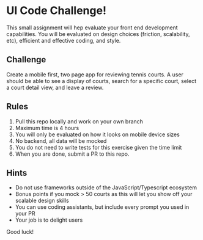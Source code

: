# UI Code Challenge!

This small assignment will hep evaluate your front end development capabilities.  You will be evaluated on design choices (friction, scalability, etc), efficient and effective coding, and style.

## Challenge

Create a mobile first, two page app for reviewing tennis courts.  A user should be able to see a display of courts, search for a specific court, select a court detail view, and leave a review.

## Rules

1. Pull this repo locally and work on your own branch
2. Maximum time is 4 hours
3. You will only be evaluated on how it looks on mobile device sizes
4. No backend, all data will be mocked
5. You do not need to write tests for this exercise given the time limit
6. When you are done, submit a PR to this repo.

## Hints 

- Do not use frameworks outside of the JavaScript/Typescript ecosystem
- Bonus points if you mock > 50 courts as this will let you show off your scalable design skills
- You can use coding assistants, but include every prompt you used in your PR
- Your job is to delight users

Good luck!